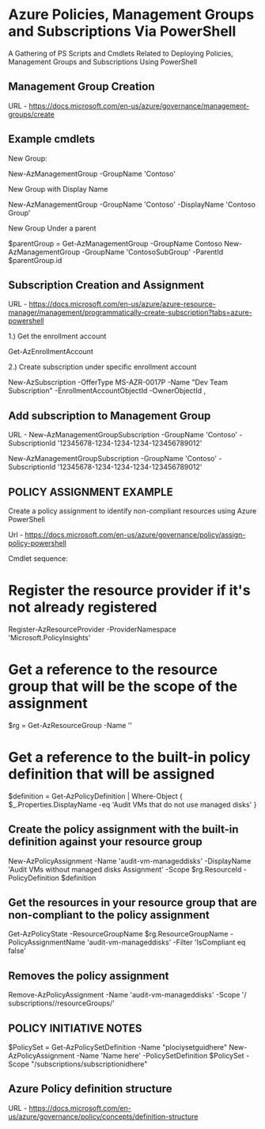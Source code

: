 # Azure Policies, Management Groups and Subscriptions Via PowerShell


A Gathering of PS Scripts and Cmdlets Related to Deploying Policies, Management Groups and Subscriptions Using PowerShell



## Management Group Creation

URL - https://docs.microsoft.com/en-us/azure/governance/management-groups/create


## Example cmdlets

New Group:

New-AzManagementGroup -GroupName 'Contoso'

New Group with Display Name

New-AzManagementGroup -GroupName 'Contoso' -DisplayName 'Contoso Group'

New Group Under a parent

$parentGroup = Get-AzManagementGroup -GroupName Contoso
New-AzManagementGroup -GroupName 'ContosoSubGroup' -ParentId $parentGroup.id

## Subscription Creation and Assignment

URL - https://docs.microsoft.com/en-us/azure/azure-resource-manager/management/programmatically-create-subscription?tabs=azure-powershell

1.) Get the enrollment account

Get-AzEnrollmentAccount

2.) Create subscription under specific enrollment account

New-AzSubscription -OfferType MS-AZR-0017P -Name "Dev Team Subscription" -EnrollmentAccountObjectId <enrollmentAccountObjectId> -OwnerObjectId <userObjectId1>,<servicePrincipalObjectId>
    
## Add subscription to Management Group


URL - New-AzManagementGroupSubscription -GroupName 'Contoso' -SubscriptionId '12345678-1234-1234-1234-123456789012'

New-AzManagementGroupSubscription -GroupName 'Contoso' -SubscriptionId '12345678-1234-1234-1234-123456789012'
    




## POLICY ASSIGNMENT EXAMPLE




Create a policy assignment to identify non-compliant resources using Azure PowerShell

Url - https://docs.microsoft.com/en-us/azure/governance/policy/assign-policy-powershell


Cmdlet sequence:

# Register the resource provider if it's not already registered


Register-AzResourceProvider -ProviderNamespace 'Microsoft.PolicyInsights'


# Get a reference to the resource group that will be the scope of the assignment


$rg = Get-AzResourceGroup -Name '<resourceGroupName>'

# Get a reference to the built-in policy definition that will be assigned
$definition = Get-AzPolicyDefinition | Where-Object { $_.Properties.DisplayName -eq 'Audit VMs that do not use managed disks' }

## Create the policy assignment with the built-in definition against your resource group


New-AzPolicyAssignment -Name 'audit-vm-manageddisks' -DisplayName 'Audit VMs without managed disks Assignment' -Scope $rg.ResourceId -PolicyDefinition $definition

## Get the resources in your resource group that are non-compliant to the policy assignment

Get-AzPolicyState -ResourceGroupName $rg.ResourceGroupName 
-PolicyAssignmentName 'audit-vm-manageddisks' -Filter 'IsCompliant eq false'



## Removes the policy assignment

Remove-AzPolicyAssignment -Name 'audit-vm-manageddisks' -Scope '/
subscriptions/<subscriptionID>/resourceGroups/<resourceGroupName>'


## POLICY INITIATIVE NOTES


$PolicySet = Get-AzPolicySetDefinition -Name "plociysetguidhere"
    New-AzPolicyAssignment -Name 'Name here' -PolicySetDefinition $PolicySet -Scope "/subscriptions/subscriptionidhere"
    
    
## Azure Policy definition structure

URL - https://docs.microsoft.com/en-us/azure/governance/policy/concepts/definition-structure


